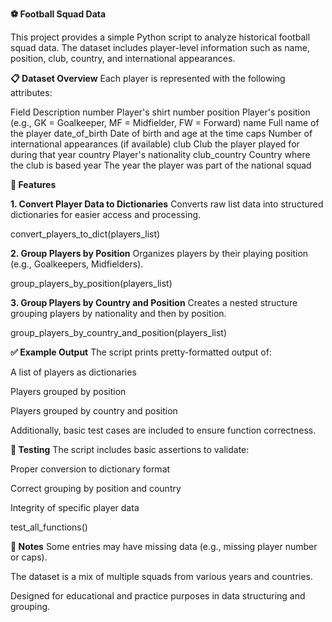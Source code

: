 ****⚽ Football Squad Data****

This project provides a simple Python script to analyze historical football squad data. The dataset includes player-level information such as name, position, club, country, and international appearances.

**📋 Dataset Overview**
Each player is represented with the following attributes:


Field	Description
number	Player's shirt number
position	Player's position (e.g., GK = Goalkeeper, MF = Midfielder, FW = Forward)
name	Full name of the player
date_of_birth	Date of birth and age at the time
caps	Number of international appearances (if available)
club	Club the player played for during that year
country	Player's nationality
club_country	Country where the club is based
year	The year the player was part of the national squad

**🧠 Features**

**1. Convert Player Data to Dictionaries**
Converts raw list data into structured dictionaries for easier access and processing.


convert_players_to_dict(players_list)

**2. Group Players by Position**
Organizes players by their playing position (e.g., Goalkeepers, Midfielders).


group_players_by_position(players_list)

**3. Group Players by Country and Position**
Creates a nested structure grouping players by nationality and then by position.


group_players_by_country_and_position(players_list)

**✅ Example Output**
The script prints pretty-formatted output of:

A list of players as dictionaries

Players grouped by position

Players grouped by country and position

Additionally, basic test cases are included to ensure function correctness.


**🧪 Testing**
The script includes basic assertions to validate:

Proper conversion to dictionary format

Correct grouping by position and country

Integrity of specific player data


test_all_functions()


**📌 Notes**
Some entries may have missing data (e.g., missing player number or caps).

The dataset is a mix of multiple squads from various years and countries.

Designed for educational and practice purposes in data structuring and grouping.
